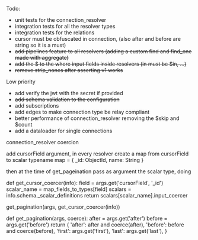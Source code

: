 Todo:
- unit tests for the connection_resolver
- integration tests for all the resolver types
- integration tests for the relations
- cursor must be obfuscated in connection, (also after and before are string so it is a must)
- ~~add pipelines feature to all resolvers (adding a custom find and find_one made with aggregate)~~
- ~~add the $ to the where input fields inside resolvers (in must be $in, ...)~~
- ~~remove strip_nones after asserting v1 works~~

Low priority
- add verify the jwt with the secret if provided
- ~~add schema validation to the configuration~~
- add subscriptions
- add edges to make connection type be relay compliant 
- better performance of connection_resolver removing the $skip and $count
- add a dataloader for single connections


connection_resolver coercion

add cursorField argument,
in every resolver create a map from cursorField to scalar typename
map = {
    _id: ObjectId,
    name: String
}

then at the time of get_pageination pass as argument the scalar type, doing

def get_cursor_coercer(info):
    field = args.get('cursorField', '_id')
    scalar_name = map_fields_to_types[field]
    scalars = info.schema._scalar_definitions
    return scalars[scalar_name].input_coercer

get_pagination(args, get_cursor_coercer(info))

def get_pagination(args, coerce):
    after = args.get('after')
    before = args.get('before')
    return {
        'after': after and coerce(after),
        'before': before and coerce(before),
        'first': args.get('first'),
        'last': args.get('last'),
    }
